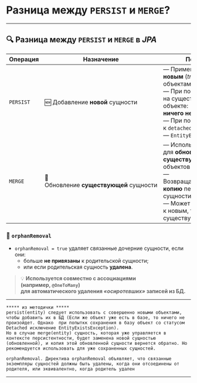 # Разница между `PERSIST` и `MERGE`?

---
## 🔍 Разница между `PERSIST` и `MERGE` в _JPA_

|Операция|Назначение|Поведение|
|---|---|---|
|`PERSIST`|🆕 Добавление **новой** сущности|— Применяется **только к новым** (_transient_) объектам  <br>— При повторном вызове на существующем объекте:  <br>**ничего не происходит!**  <br>— При попытке применить к `detached` объекту — `EntityExistsException`|
|`MERGE`|🔁 Обновление **существующей** сущности|— Используется для **обновления уже существующих** (`detached`) объектов  <br>— Возвращает **управляемую копию** переданной сущности  <br>— Может применяться как к новым, так и к существующим объектам|
### 🧹 `orphanRemoval`
- `orphanRemoval = true` удаляет связанные дочерние сущности, если они:
    - больше **не привязаны** к родительской сущности;
    - или если родительская сущность **удалена**.

> 💡 **Используется совместно с ассоциациями (например, `@OneToMany`)  
> для автоматического удаления _«осиротевших»_ записей из БД.**

---

```
***** из методички *****
persist(entity) следует использовать с совершенно новыми объектами, чтобы добавить их в БД (Если же объект уже есть в базе, то ничего не произойдет. Однако  при попыткк сохранения в базу объект со статусом Detached исключение EntityExistsException).
Но в случае merge(entity) сущность, которая уже управляется в контексте персистентности, будет заменена новой сущностью (обновленной), и копия этой обновленной сущности вернется обратно. Но рекомендуется использовать для уже сохраненных сущностей.

orphanRemoval. Директива orphanRemoval объявляет, что связанные экземпляры сущностей должны быть удалены, когда они отсоединены от родителя, или эквивалентно, когда родитель удален
```

---
